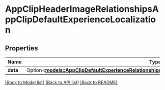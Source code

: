 # AppClipHeaderImageRelationshipsAppClipDefaultExperienceLocalization

## Properties

Name | Type | Description | Notes
------------ | ------------- | ------------- | -------------
**data** | Option<[**models::AppClipDefaultExperienceRelationshipsAppClipDefaultExperienceLocalizationsDataInner**](AppClipDefaultExperience_relationships_appClipDefaultExperienceLocalizations_data_inner.md)> |  | [optional]

[[Back to Model list]](../README.md#documentation-for-models) [[Back to API list]](../README.md#documentation-for-api-endpoints) [[Back to README]](../README.md)


